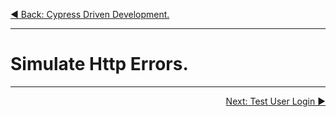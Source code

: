 <p align="left">
  <a href="06_09.md">◀ Back: Cypress Driven Development.</a>
</p>

---
# Simulate Http Errors.



---

<p align="right">
  <a href="06_02.md">Next: Test User Login ▶</a>
</p>
